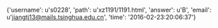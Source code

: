 {'username': u's0228', 'path': u'xz1191/1191.html', 'answer': u'B', 'email': u'jiangtj13@mails.tsinghua.edu.cn', 'time': '2016-02-23:20:06:37'}